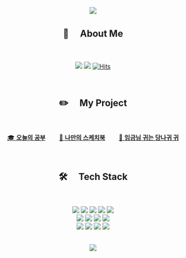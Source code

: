 <div align="center">

<!-- 헤더 -->
<img src="https://capsule-render.vercel.app/api?type=waving&color=random&height=100&section=header" />
  
<!-- 내 소개 -->
## :hatching_chick: 　About Me 
  
<br><br>
<a href="mailto:lately05@hanmail.net" target="_blank"><img src="https://img.shields.io/badge/zoixssm@gmail.com-EA4335?logo=gmail&logoColor=white"/></a> <a href="https://github.com/jo-sol" target="_blank"><img src="https://img.shields.io/badge/Github-181717?logo=github&logoColor=white"/></a> [![Hits](https://hits.seeyoufarm.com/api/count/incr/badge.svg?url=https%3A%2F%2Fgithub.com%2Fjo-sol&count_bg=%239ECBFB&title_bg=%23DCB5FF&icon=smugmug.svg&icon_color=%23FFFFFF&title=%3A%29&edge_flat=false)](https://hits.seeyoufarm.com)
  
<br>

<!-- 표 -->
## :pencil2: 　My Project

<br>
  
  [🎓 **오늘의 공부**](https://github.com/jo-sol/today-study)　　
  [🎨 **나만의 스케치북**](https://github.com/jo-sol/make-paint)　　
  [🦄 **임금님 귀는 당나귀 귀**](https://github.com/jo-sol/spill-the-beans)
  
<br>

<!-- 사용 가능한 스킬 -->
## :hammer_and_wrench: 　Tech Stack

<br>
  
<a href="#"><img src="https://img.shields.io/badge/java-007396.svg?&logo=java&logoColor=white"/></a> <a href="#"><img src="https://img.shields.io/badge/html5-%23E34F26.svg?&logo=html5&logoColor=white"/></a> <a href="#"><img src="https://img.shields.io/badge/css3-%231572B6.svg?&logo=css3&logoColor=white"/></a> <a href="#"><img src="https://img.shields.io/badge/javascript-F7DF1E?logo=javascript&logoColor=black"></a> <a href="#"><img src="https://img.shields.io/badge/Vue.js-4FC08D.svg?&logo=Vue.js&logoColor=white"/></a><br>
<a href="#"><img src="https://img.shields.io/badge/spring-%236DB33F.svg?&logo=spring&logoColor=white"/></a> <a href="#"><img src="https://img.shields.io/badge/bootstrap-7952B3?logo=bootstrap&logoColor=white"></a> <a href="#"><img src="https://img.shields.io/badge/NPM-%23000000.svg?&logo=npm&logoColor=white"/></a> <a href="#"><img src="https://img.shields.io/badge/jquery-0769AD.svg?&logo=jquery&logoColor=white"/></a><br>
<a href="#"><img src="https://img.shields.io/badge/Eclipse-2C2255.svg?&logo=Eclipse&logoColor=white"/></a> <a href="#"><img src="https://img.shields.io/badge/Visual%20Studio%20Code-0078d7.svg?&logo=visual-studio-code&logoColor=white"/></a> <a href="#"><img src="https://img.shields.io/badge/Apache%20Tomcat-F8DC75.svg?&logo=Apache%20Tomcat&logoColor=black"/></a> <a href="#"><img src="https://img.shields.io/badge/mariadb-003545.svg?&logo=mariadb&logoColor=white"/></a><br>

<br>


<!-- 풋터 -->
<img src="https://capsule-render.vercel.app/api?type=waving&color=random&height=100&section=footer" />

</div>


<!-- Total 커밋 & 사용한 언어 
## :pushpin: 　Stats

![Anurag's GitHub stats](https://github-readme-stats.vercel.app/api?username=jo-sol&show_icons=true&theme=buefy)-->


<!--
https://github.com/kyechan99/capsule-render#types
<img 
src="https://capsule-render.vercel.app/api? //이 물음표 뒤에 붙는 인자들을 바꿔주면 된다.
type=wave	//헤더의 모양이다.
&color=auto	//헤더의 색을 어떻게 할건지 
&reversal=true //default=false, 색의 방향을 바꿔줌 (gradient일 경우)
&height=300	//헤더의 높이
&section=header	//헤더인지 푸터인지, 만약 footer인 경우 맨 아래 출력됨
&text=capsule%20render	   //헤더의 메인 텍스트 (%20은 띄어쓰기를 나타냄)
&desc=안녕하세요 반갑습니다. // description 텍스트
&textBg=true	//메인 텍스트의 배경화면
&fontSize=90 	//헤더의 폰트사이즈
&fontColor=ffee00  //폰트 컬러 : hexa값으로 적어두되, #은 뺄것!
&animation=fadeIn" //애니메이션 효과
/>


<a href="링크" target="_blank"><img src="https://img.shields.io/badge/Portfolio-00AFAA?logo=Ghostery&logoColor=white"/></a>
-->

<!--
**jo-sol/jo-sol** is a ✨ _special_ ✨ repository because its `README.md` (this file) appears on your GitHub profile.

Here are some ideas to get you started:

- 🔭 I’m currently working on ...
- 🌱 I’m currently learning ...
- 👯 I’m looking to collaborate on ...
- 🤔 I’m looking for help with ...
- 💬 Ask me about ...
- 📫 How to reach me: ...
- 😄 Pronouns: ...
- ⚡ Fun fact: ...
-->
